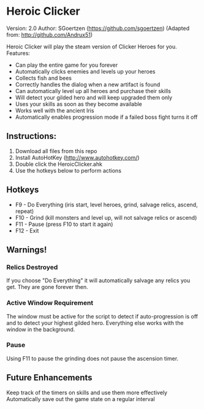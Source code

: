 # Heroic Clicker 
Version: 2.0
Author: SGoertzen (https://github.com/sgoertzen) (Adapted from: http://github.com/Andrux51)

Heroic Clicker will play the steam version of Clicker Heroes for you.  
Features:
- Can play the entire game for you forever
- Automatically clicks enemies and levels up your heroes
- Collects fish and bees
- Correctly handles the dialog when a new artifact is found
- Can automatically level up all heroes and purchase their skills
- Will detect your gilded hero and will keep upgraded them only
- Uses your skills as soon as they become available
- Works well with the ancient Iris
- Automatically enables progression mode if a failed boss fight turns it off 

## Instructions:
1. Download all files from this repo
2. Install AutoHotKey (http://www.autohotkey.com/)
3. Double click the HeroicClicker.ahk
4. Use the hotkeys below to perform actions

## Hotkeys
- F9  - Do Everything (iris start, level heroes, grind, salvage relics, ascend, repeat)
- F10 - Grind (kill monsters and level up, will not salvage relics or ascend)
- F11 - Pause (press F10 to start it again)
- F12 - Exit

## Warnings!
### Relics Destroyed
If you choose "Do Everything" it will automatically salvage any relics you get.  They are gone forever then.
### Active Window Requirement
The window must be active for the script to detect if auto-progression is off and to detect your highest gilded hero.  Everything else works with the window in the background.
### Pause
Using F11 to pause the grinding does not pause the ascension timer.

## Future Enhancements
Keep track of the timers on skills and use them more effectively
Automatically save out the game state on a regular interval

